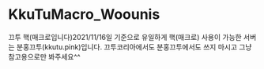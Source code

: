 # KkuTuMacro_Woounis
끄투 핵(매크로입니다)2021/11/16일 기준으로 유일하게 핵(매크로) 사용이 가능한 서버는 분홍끄투(kkutu.pink)입니다. 끄투코리아에서도 분홍끄투에서도 쓰지 마시고 그냥 참고용으로만 봐주세요^^
